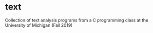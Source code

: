 # text
Collection of text analysis programs from a C programming class at the University of Michigan (Fall 2019)
